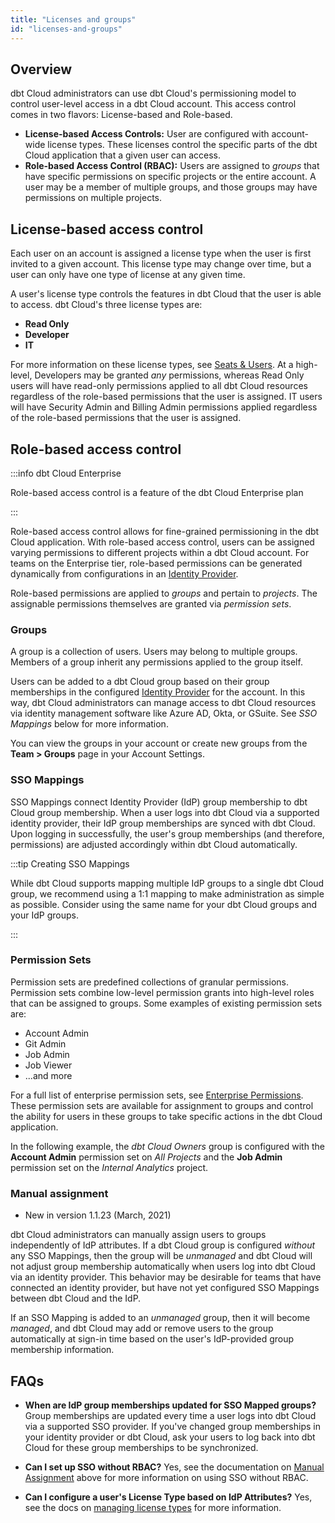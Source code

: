 ```yaml
---
title: "Licenses and groups"
id: "licenses-and-groups"
---
```


## Overview

dbt Cloud administrators can use dbt Cloud's permissioning model to control
user-level access in a dbt Cloud account. This access control comes in two flavors:
License-based and Role-based.

- **License-based Access Controls:** User are configured with account-wide
  license types. These licenses control the specific parts of the dbt Cloud application
  that a given user can access.
- **Role-based Access Control (RBAC):** Users are assigned to _groups_ that have
  specific permissions on specific projects or the entire account. A user may be
  a member of multiple groups, and those groups may have permissions on multiple
  projects.

## License-based access control

Each user on an account is assigned a license type when the user is first
invited to a given account. This license type may change over time, but a
user can only have one type of license at any given time.

A user's license type controls the features in dbt Cloud that the user is able
to access. dbt Cloud's three license types are:
 - **Read Only**
 - **Developer**
 - **IT**

For more information on these license types, see [Seats & Users](/docs/cloud/manage-access/seats-and-users).
At a high-level, Developers may be granted _any_ permissions, whereas Read Only
users will have read-only permissions applied to all dbt Cloud resources
regardless of the role-based permissions that the user is assigned. IT users will have Security Admin and Billing Admin permissions applied regardless of the role-based permissions that the user is assigned.

## Role-based access control

:::info dbt Cloud Enterprise

Role-based access control is a feature of the dbt Cloud Enterprise plan

:::

Role-based access control allows for <Term id="grain">fine-grained</Term> permissioning in the dbt Cloud
application. With role-based access control, users can be assigned varying
permissions to different projects within a dbt Cloud account. For teams on the
Enterprise tier, role-based permissions can be generated dynamically from
configurations in an [Identity Provider](sso-overview).

Role-based permissions are applied to _groups_ and pertain to _projects_. The
assignable permissions themselves are granted via _permission sets_.


### Groups

A group is a collection of users. Users may belong to multiple groups. Members
of a group inherit any permissions applied to the group itself.

Users can be added to a dbt Cloud group based on their group memberships in the
configured [Identity Provider](sso-overview) for the account. In this way, dbt
Cloud administrators can manage access to dbt Cloud resources via identity
management software like Azure AD, Okta, or GSuite. See _SSO Mappings_ below for
more information.

You can view the groups in your account or create new groups from the **Team > Groups**
page in your Account Settings.

<Lightbox
    src="/img/docs/dbt-cloud/dbt-cloud-enterprise/access-control/group-list.png"
    title="Viewing a list of groups in the Account Settings page."
/>


### SSO Mappings

SSO Mappings connect Identity Provider (IdP) group membership to dbt Cloud group
membership. When a user logs into dbt Cloud via a supported identity provider,
their IdP group memberships are synced with dbt Cloud. Upon logging in
successfully, the user's group memberships (and therefore, permissions) are
adjusted accordingly within dbt Cloud automatically.

:::tip Creating SSO Mappings

While dbt Cloud supports mapping multiple IdP groups to a single dbt Cloud
group, we recommend using a 1:1 mapping to make administration as simple as
possible. Consider using the same name for your dbt Cloud groups and your IdP
groups.

:::


### Permission Sets

Permission sets are predefined collections of granular permissions. Permission
sets combine low-level permission grants into high-level roles that can be
assigned to groups. Some examples of existing permission sets are:
 - Account Admin
 - Git Admin
 - Job Admin
 - Job Viewer
 - ...and more

For a full list of enterprise permission sets, see [Enterprise Permissions](/docs/cloud/manage-access/enterprise-permissions).
These permission sets are available for assignment to groups and control the ability
for users in these groups to take specific actions in the dbt Cloud application.

In the following example, the _dbt Cloud Owners_ group is configured with the
**Account Admin** permission set on _All Projects_ and the **Job Admin** permission
set on the _Internal Analytics_ project.

<Lightbox
    src="/img/docs/dbt-cloud/dbt-cloud-enterprise/access-control/group-permissions.png"
    title="Configuring permissions for the Admins group"
/>


### Manual assignment

<Changelog>

- New in version 1.1.23 (March, 2021)

</Changelog>

dbt Cloud administrators can manually assign users to groups independently of
IdP attributes. If a dbt Cloud group is configured _without_ any
SSO Mappings, then the group will be _unmanaged_ and dbt Cloud will not adjust
group membership automatically when users log into dbt Cloud via an identity
provider. This behavior may be desirable for teams that have connected an identity
provider, but have not yet configured SSO Mappings between dbt Cloud and the
IdP.

If an SSO Mapping is added to an _unmanaged_ group, then it will become
_managed_, and dbt Cloud may add or remove users to the group automatically at
sign-in time based on the user's IdP-provided group membership information.


## FAQs
- **When are IdP group memberships updated for SSO Mapped groups?** Group memberships
  are updated every time a user logs into dbt Cloud via a supported SSO provider. If
  you've changed group memberships in your identity provider or dbt Cloud, ask your
  users to log back into dbt Cloud for these group memberships to be synchronized.

- **Can I set up SSO without RBAC?** Yes, see the documentation on
  [Manual Assignment](#manual-assignment) above for more information on using
  SSO without RBAC.

- **Can I configure a user's License Type based on IdP Attributes?** Yes, see
  the docs on [managing license types](/docs/cloud/manage-access/seats-and-users#managing-license-types)
  for more information.
